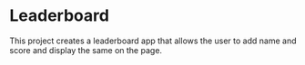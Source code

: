 # Leaderboard
This project creates a leaderboard app that allows the user to add name and score and display the same on the page.

